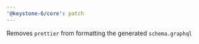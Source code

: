 ```yaml
---
'@keystone-6/core': patch
---
```


Removes `prettier` from formatting the generated `schema.graphql`
